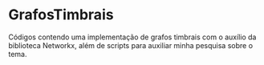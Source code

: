 # GrafosTimbrais
Códigos contendo uma implementação de grafos timbrais com o auxílio da biblioteca Networkx, além de scripts para auxiliar minha pesquisa sobre o tema.
